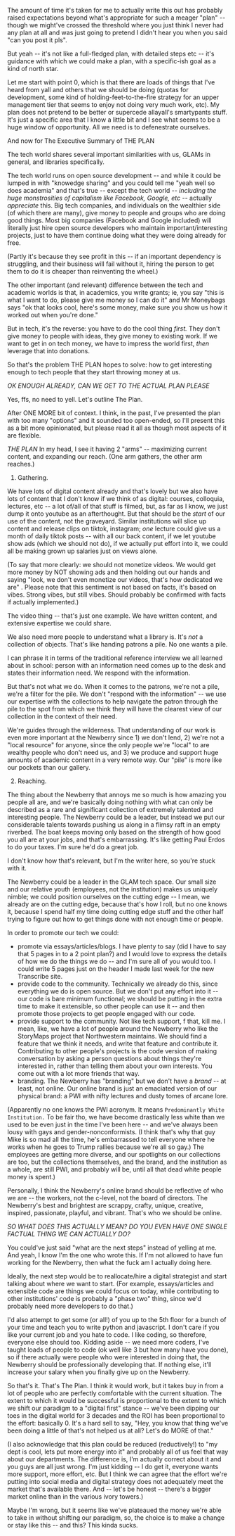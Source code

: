
The amount of time it's taken for me to actually write this out has probably raised expectations beyond what's appropriate for such a meager "plan" -- though we might've crossed the threshold where you just think I never had any plan at all and was just going to pretend I didn't hear you when you said "can you post it pls".

But yeah -- it's not like a full-fledged plan, with detailed steps etc -- it's guidance with which we could make a plan, with a specific-ish goal as a kind of north star.  

Let me start with point 0, which is that there are loads of things that I've heard from yall and others that we should be doing (quotas for development, some kind of holding-feet-to-the-fire strategy for an upper management tier that seems to enjoy not doing very much work, etc).  My plan does not pretend to be better or supercede allayall's smartypants stuff.  It's just a specific area that I know a little bit and I see what seems to be a huge window of opportunity.  All we need is to defenestrate ourselves.

And now for The Executive Summary of THE PLAN

The tech world shares several important similarities with us, GLAMs in general, and libraries specifically.

The tech world runs on open source development -- and while it could be lumped in with "knowedge sharing" and you could tell me "yeah well so does academia" and that's true -- except the tech world -- *including the huge monstrosities of capitalism like Facebook, Google, etc* -- actually *appreciate* this.  Big tech companies, and individuals on the wealthier side (of which there are many), give money to people and groups who are doing good things.  Most big companies (Facebook and Google included) will literally just hire open source developers who maintain important/interesting projects, just to have them continue doing what they were doing already for free. 

(Partly it's because they see profit in this -- if an important dependency is struggling, and their business will fail without it, hiring the person to get them to do it is cheaper than reinventing the wheel.)

The other important (and relevant) difference between the tech and academic worlds is that, in academics, you write grants; ie, you say "this is what I want to do, please give me money so I can do it" and Mr Moneybags says "ok that looks cool, here's some money, make sure you show us how it worked out when you're done."

But in tech, it's the reverse: you have to do the cool thing *first.* They don't give money to people with ideas, they give money to existing work.  If we want to get in on tech money, we have to impress the world first, *then* leverage that into donations.

So that's the problem THE PLAN hopes to solve: how to get interesting enough to tech people that they start throwing money at us. 

*OK ENOUGH ALREADY, CAN WE GET TO THE ACTUAL PLAN PLEASE*

Yes, ffs, no need to yell.  Let's outline The Plan.

After ONE MORE bit of context.  I think, in the past, I've presented the plan with too many "options" and it sounded too open-ended, so I'll present this as a bit more opinionated, but please read it all as though most aspects of it are flexible.

_THE PLAN_
In my head, I see it having 2 "arms" -- maximizing current content, and expanding our reach. (One arm gathers, the other arm reaches.)

1. Gathering.

We have lots of digital content already and that's lovely but we also have lots of content that I don't know if we think of as digital: courses, colloquia, lectures, etc -- a lot of/all of that stuff is filmed, but, as far as I know, we just dump it onto youtube as an afterthought.  But that should be the *start* of our use of the content, not the graveyard.  Similar institutions will slice up content and release clips on tiktok, instagram; *one* lecture could give us a month of daily tiktok posts -- with all our back content, if we let youtube show ads (which we should not do), if we actually put effort into it, we could all be making grown up salaries just on views alone.  

(To say that more clearly: we should not monetize videos.  We would get more money by NOT showing ads and then holding out our hands and saying "look, we don't even monetize our videos, that's how dedicated we are" .  Please note that this sentiment is not based on facts, it's based on vibes. Strong vibes, but still vibes.  Should probably be confirmed with facts if actually implemented.)

The video thing -- that's just one example.  We have written content, and extensive expertise we could share.  

We also need more people to understand what a library is.  It's *not* a collection of objects.  That's like handing patrons a pile.  No one wants a pile.

I can phrase it in terms of the traditional reference interview we all learned about in school: person with an information need comes up to the desk and states their information need.  We respond with the information.

But that's not what we do. When it comes to the patrons, we're not a pile, we're a filter for the pile.  We don't "respond with the information" -- we use our expertise with the collections to help navigate the patron through the pile to the spot from which we think they will have the clearest view of our collection in the context of their need.

We're guides through the wilderness.  That understanding of our work is even more important at the Newberry since 1) we don't lend, 2) we're not a "local resource" for anyone, since the only people we're "local" to are wealthy people who don't need us, and 3) we produce and support huge amounts of academic content in a very remote way.  Our "pile" is more like our pockets than our gallery. 

2. Reaching.

The thing about the Newberry that annoys me so much is how amazing you people all are, and we're basically doing nothing with what can only be described as a rare and significant collection of extremely talented and interesting people.  The Newberry could be a leader, but instead we put our considerable talents towards pushing us along in a flimsy raft in an empty riverbed.  The boat keeps moving only based on the strength of how good you all are at your jobs, and that's embarrassing.  It's like getting Paul Erdos to do your taxes.  I'm sure he'd do a great job.

I don't know how that's relevant, but I'm the writer here, so you're stuck with it.

The Newberry could be a leader in the GLAM tech space.  Our small size and our relative youth (employees, not the institution) makes us uniquely nimble; we could position ourselves on the cutting edge -- I mean, we already are on the cutting edge, because that's how I roll, but no one knows it, because I spend half my time doing cutting edge stuff and the other half trying to figure out how to get things done with not enough time or people.  

In order to promote our tech we could: 
- promote via essays/articles/blogs.  I have plenty to say (did I have to say that 5 pages in to a 2 point plan?) and I would love to express the details of how we do the things we do -- and I'm sure all of you would too.  I could write 5 pages just on the header I made last week for the new Transcribe site.
- provide code to the community.  Technically we already do this, since everything we do is open source.  But we don't put any effort into it -- our code is bare minimum functional; we should be putting in the extra time to make it extensible, so other people can use it -- and then promote those projects to get people engaged with our code.
- provide support to the community.  Not like tech support, f that, kill me.  I mean, like, we have a lot of people around the Newberry who like the StoryMaps project that Northwestern maintains.  We should find a feature that we think it needs, and write that feature and contribute it.  Contributing to other people's projects is the code version of making conversation by asking a person questions about things they're interested in, rather than telling them about your own interests.  You come out with a lot more friends that way.
- branding.  The Newberry has "branding" but we don't have a *brand* -- at least, not online.  Our online brand is just an emaciated version of our physical brand: a PWI with nifty lectures and dusty tomes of arcane lore.  

(Apparently no one knows the PWI acronym.  It means `Predominantly White Institution.`  To be fair tho, we have become drastically less white than we used to be even just in the time I've been here -- and we've always been lousy with gays and gender-nonconformists.  (I think that's why that guy Mike is so mad all the time, he's embarrassed to tell everyone where he works when he goes to Trump rallies because we're all so gay.)  The employees are getting more diverse, and our spotlights on our collections are too, but the collections themselves, and the brand, and the institution as a whole, are still PWI, and probably will be, until all that dead white people money is spent.)

Personally, I think the Newberry's online brand should be reflective of who we are --  the workers, not the c-level, not the board of directors.  The Newberry's best and brightest are scrappy, crafty, unique, creative, inspired, passionate, playful, and vibrant.  That's who we should be online.

*SO WHAT DOES THIS ACTUALLY MEAN?  DO YOU EVEN HAVE ONE SINGLE FACTUAL THING WE CAN ACTUALLY DO?*

You could've just said "what are the next steps" instead of yelling at me.  And yeah, I know I'm the one who wrote this.  If I'm not allowed to have fun working for the Newberry, then what the fuck am I actually doing here.

Ideally, the next step would be to reallocate/hire a digital strategist and start talking about where we want to start. (For example, essays/articles and extensible code are things we could focus on today, while contributing to other institutions' code is probably a "phase two" thing, since we'd probably need more developers to do that.)

I'd also attempt to get some (or all!) of you up to the 5th floor for a bunch of your time and teach you to write python and javascript.  I don't care if you like your current job and you hate to code.  I like coding, so therefore, everyone else should too.  Kidding aside -- we need more coders, I've taught loads of people to code (ok well like 3 but how many have you done), so if there actually were people who were interested in doing that, the Newberry should be professionally developing that.  If nothing else, it'll increase your salary when you finally give up on the Newberry.

So that's it.  That's The Plan.  I think it would work, but it takes buy in from a lot of people who are perfectly comfortable with the current situation.  The extent to which it would be successful is proportional to the extent to which we shift our paradigm to a "digital first" stance -- we've been dipping our toes in the digital world for 3 decades and the ROI has been proportional to the effort: basically 0.  It's a hard sell to say, "Hey, you know that thing we've been doing a little of that's not helped us at all?  Let's do MORE of that."

(I also acknowledge that this plan could be reduced (reductively!) to "my dept is cool, lets put more energy into it" and probably all of us feel that way about our departments.  The difference is, I'm actually correct about it and you guys are all just wrong.  I'm just kidding -- I do get it, everyone wants more support, more effort, etc.  But I think we can agree that the effort we're putting into social media and digital strategy does not adequately meet the market that's available there.  And -- let's be honest -- there's a bigger market online than in the various ivory towers.)

Maybe I'm wrong, but it seems like we've plateaued the money we're able to take in without shifting our paradigm, so, the choice is to make a change or stay like this -- and this?  This kinda sucks.

